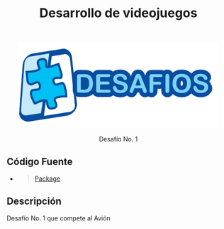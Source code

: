 <h1 align="center"> Desarrollo de videojuegos </h1> <br>
<p align="center">
  <a href="#">
    <img alt="GitPoint" title="Desarrollo de videojuegos" src="../desafios.png" width="450">
  </a>
</p>

<p align="center">
  Desafío No. 1
</p>

## Código Fuente

* > [Package](../packages/desafios/desafio1/)

<!-- TABLE OF CONTENTS -->
<!-- <details>
  <summary>Contenido del desafío</summary>
  <ol>
    <li>
      <a href="../docs/desafios/desafio1/">Documento</a>
    </li>
    <li>
      <a href="../packages/desafios/desafio1/">Package</a>
    </li>
  </ol>
</details> -->

## Descripción
Desafío No. 1 que compete al Avión